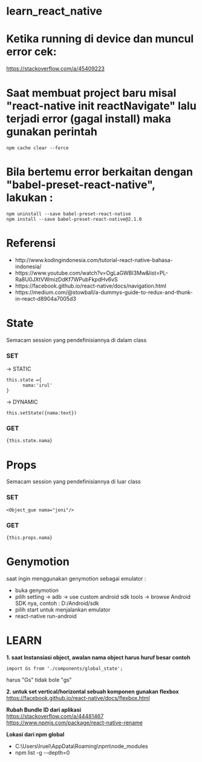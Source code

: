# learn_react_native

# Ketika running di device dan muncul error cek:
https://stackoverflow.com/a/45409223

# Saat membuat project baru misal "react-native init reactNavigate" lalu terjadi error (gagal install) maka gunakan perintah

```
npm cache clear --force
```

# Bila bertemu error berkaitan dengan "babel-preset-react-native", lakukan :

```
npm uninstall --save babel-preset-react-native
npm install --save babel-preset-react-native@2.1.0
```


# Referensi
<ul>
      <li>http://www.kodingindonesia.com/tutorial-react-native-bahasa-indonesia/</li>
      <li>https://www.youtube.com/watch?v=OgLaGWBI3Mw&list=PL-Ra8U0JXtVWmizDdKf7WPubFkpdHv6vS</li>
      <li>https://facebook.github.io/react-native/docs/navigation.html</li>
      <li>https://medium.com/@stowball/a-dummys-guide-to-redux-and-thunk-in-react-d8904a7005d3</li>
	  
</ul>


# State
Semacam session yang pendefinisiannya di dalam class

<h3>SET</h3>

-> STATIC
```
this.state ={
      nama:'irul'
}
```

-> DYNAMIC
```
this.setState({nama:text})
```

<h3>GET</h3>

```
{this.state.nama}
```

# Props 
Semacam session yang pendefinisiannya di luar class

<h3>SET</h3>

```
<Object_gue nama="joni"/>
```
<h3>GET</h3>

```
{this.props.nama}
```

# Genymotion
saat ingin menggunakan genymotion sebagai emulator : 
- buka genymotion
- pilih setting -> adb -> use custom android sdk tools -> browse Android SDK nya, contoh : D:/Android/sdk
- pilih start untuk menjalankan emulator
- react-native run-android

# LEARN
<b>1. saat Instansiasi object, awalan nama object harus huruf besar contoh</b>

```
import Gs from './components/global_state';
```

harus "Gs" tidak bole "gs"

<b>2. untuk set vertical/horizontal sebuah komponen gunakan flexbox</b><br/>
https://facebook.github.io/react-native/docs/flexbox.html

<b>Rubah Bundle ID dari aplikasi</b><br/>
https://stackoverflow.com/a/44481467
https://www.npmjs.com/package/react-native-rename

<b>Lokasi dari npm global</b>
- C:\Users\Iruel\AppData\Roaming\npm\node_modules
- npm list -g --depth=0
